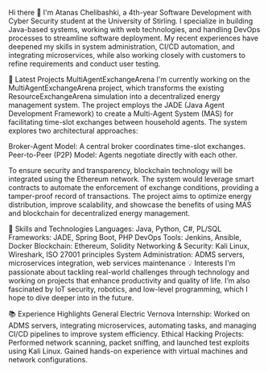 Hi there 👋
I'm Atanas Chelibashki, a 4th-year Software Development with Cyber Security student at the University of Stirling. I specialize in building Java-based systems, working with web technologies, and handling DevOps processes to streamline software deployment. My recent experiences have deepened my skills in system administration, CI/CD automation, and integrating microservices, while also working closely with customers to refine requirements and conduct user testing.

🚀 Latest Projects
MultiAgentExchangeArena
I'm currently working on the MultiAgentExchangeArena project, which transforms the existing ResourceExchangeArena simulation into a decentralized energy management system. The project employs the JADE (Java Agent Development Framework) to create a Multi-Agent System (MAS) for facilitating time-slot exchanges between household agents. The system explores two architectural approaches:

Broker-Agent Model: A central broker coordinates time-slot exchanges.
Peer-to-Peer (P2P) Model: Agents negotiate directly with each other.

To ensure security and transparency, blockchain technology will be integrated using the Ethereum network. The system would leverage smart contracts to automate the enforcement of exchange conditions, providing a tamper-proof record of transactions. The project aims to optimize energy distribution, improve scalability, and showcase the benefits of using MAS and blockchain for decentralized energy management.

🔧 Skills and Technologies
Languages: Java, Python, C#, PL/SQL
Frameworks: JADE, Spring Boot, PHP
DevOps Tools: Jenkins, Ansible, Docker
Blockchain: Ethereum, Solidity
Networking & Security: Kali Linux, Wireshark, ISO 27001 principles
System Administration: ADMS servers, microservices integration, web services maintenance
💡 Interests
I'm passionate about tackling real-world challenges through technology and working on projects that enhance productivity and quality of life. I’m also fascinated by IoT security, robotics, and low-level programming, which I hope to dive deeper into in the future.

📚 Experience Highlights
General Electric Vernova Internship: Worked on ADMS servers, integrating microservices, automating tasks, and managing CI/CD pipelines to improve system efficiency.
Ethical Hacking Projects: Performed network scanning, packet sniffing, and launched test exploits using Kali Linux. Gained hands-on experience with virtual machines and network configurations.
